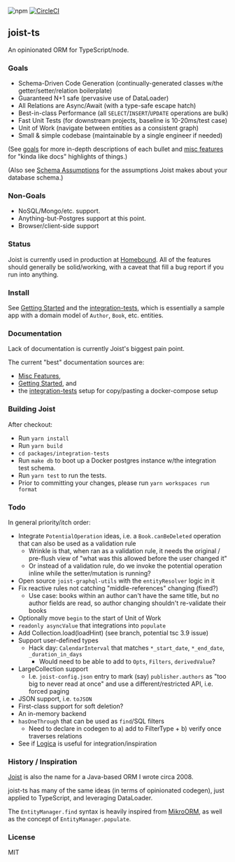 ![npm](https://img.shields.io/npm/v/joist-orm)
[![CircleCI](https://circleci.com/gh/stephenh/joist-ts.svg?style=svg)](https://circleci.com/gh/stephenh/joist-ts)

## joist-ts

An opinionated ORM for TypeScript/node.

### Goals

- Schema-Driven Code Generation (continually-generated classes w/the getter/setter/relation boilerplate)
- Guaranteed N+1 safe (pervasive use of DataLoader)
- All Relations are Async/Await (with a type-safe escape hatch)
- Best-in-class Performance (all `SELECT`/`INSERT`/`UPDATE` operations are bulk)
- Fast Unit Tests (for downstream projects, baseline is 10-20ms/test case)
- Unit of Work (navigate between entities as a consistent graph)
- Small & simple codebase (maintainable by a single engineer if needed)

(See [goals](./docs/goals.markdown) for more in-depth descriptions of each bullet and [misc features](./docs/misc-features.markdown) for "kinda like docs" highlights of things.)

(Also see [Schema Assumptions](./docs/schema-assumptions.markdown) for the assumptions Joist makes about your database schema.)

### Non-Goals

- NoSQL/Mongo/etc. support.
- Anything-but-Postgres support at this point.
- Browser/client-side support

### Status

Joist is currently used in production at [Homebound](https://www.homebound.com/). All of the features should generally be solid/working, with a caveat that fill a bug report if you run into anything.

### Install

See [Getting Started](./docs/getting-started.markdown) and the [integration-tests](./packages/integration-tests), which is essentially a sample app with a domain model of `Author`, `Book`, etc. entities.

### Documentation

Lack of documentation is currently Joist's biggest pain point.

The current "best" documentation sources are:

* [Misc Features](./docs/misc-features.markdown),
* [Getting Started](./docs/getting-started.markdown), and
* the [integration-tests](./packages/integration-tests) setup for copy/pasting a docker-compose setup

### Building Joist

After checkout:

- Run `yarn install`
- Run `yarn build`
- `cd packages/integration-tests`
- Run `make db` to boot up a Docker postgres instance w/the integration test schema.
- Run `yarn test` to run the tests.
- Prior to committing your changes, please run `yarn workspaces run format`

### Todo

In general priority/itch order:

- Integrate `PotentialOperation` ideas, i.e. a `Book.canBeDeleted` operation that can also be used as a validation rule
  - Wrinkle is that, when ran as a validation rule, it needs the original / pre-flush view of "what was this allowed before the user changed it"
  - Or instead of a validation rule, do we invoke the potential operation inline while the setter/mutation is running?
- Open source `joist-graphql-utils` with the `entityResolver` logic in it
- Fix reactive rules not catching "middle-references" changing (fixed?)
  - Use case: books within an author can't have the same title, but no author fields are read, so author changing shouldn't re-validate their books
- Optionally move `begin` to the start of Unit of Work
- `readonly asyncValue` that integrations into `populate`
- Add Collection.load(loadHint) (see branch, potential tsc 3.9 issue)
- Support user-defined types
  - Hack day: `CalendarInterval` that matches `*_start_date`, `*_end_date`, `_duration_in_days`
    - Would need to be able to add to `Opts`, `Filters`, `derivedValue`?
- LargeCollection support
  - I.e. `joist-config.json` entry to mark (say) `publisher.authors` as "too big to never read at once" and use a different/restricted API, i.e. forced paging
- JSON support, i.e. `toJSON`
- First-class support for soft deletion?
- An in-memory backend
- `hasOneThrough` that can be used as `find`/SQL filters
  - Need to declare in codegen to a) add to FilterType + b) verify once traverses relations
- See if [Logica](https://opensource.googleblog.com/2021/04/logica-organizing-your-data-queries.html) is useful for integration/inspiration

### History / Inspiration

[Joist](https://github.com/stephenh/joist) is also the name for a Java-based ORM I wrote circa 2008.

joist-ts has many of the same ideas (in terms of opinionated codegen), just applied to TypeScript, and leveraging DataLoader.

The `EntityManager.find` syntax is heavily inspired from [MikroORM](https://mikro-orm.io/), as well as the concept of `EntityManager.populate`.

### License

MIT
